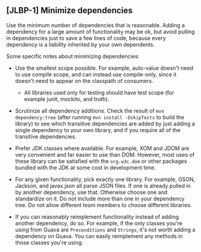 [JLBP-1] Minimize dependencies
------------------------------

Use the minimum number of dependencies that is reasonable.
Adding a dependency for a large amount of functionality may be ok,
but avoid pulling in dependencies just to save a few lines of code,
because every dependency is a liability inherited by your own
dependents.

Some specific notes about minimizing dependencies:

- Use the smallest scope possible. For example, auto-value doesn't
  need to use compile scope, and can instead use compile-only,
  since it doesn't need to appear on the classpath of consumers.
  - All libraries used only for testing should have test scope
    (for example junit, mockito, and truth).

- Scrutinize all dependency additions. Check the result of
  `mvn dependency:tree` (after running `mvn install -DskipTests`
  to build the library) to see which transitive dependencies are
  added by just adding a single dependency to your own library,
  and if you require all of the transitive dependencies.

- Prefer JDK classes where available. For example, XOM and JDOM
  are very convenient and far easier to use than DOM. However, most 
  uses of these library can be satisfied with the `org.w3c.dom` 
  or other packages bundled with the JDK at some cost in development
  time.

- For any given functionality, pick exactly one library. For example,
  GSON, Jackson, and javax.json all parse JSON files. If one is already
  pulled in by another dependency, use that. Otherwise choose one
  and standardize on it. Do not include more than one in your dependency tree.
  Do not allow different team members to choose different libraries.

- If you can reasonably reimplement functionality instead of adding
  another dependency, do so. For example, if the only classes you're 
  using from Guava are `Preconditions` and `Strings`, it's not 
  worth adding a dependency on Guava. You can easily reimplement 
  any methods in those classes you're using.  